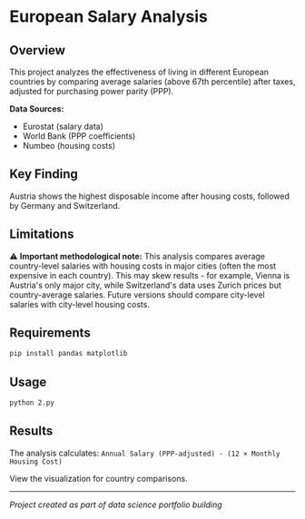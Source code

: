 # European Salary Analysis

## Overview
This project analyzes the effectiveness of living in different European countries by comparing average salaries (above 67th percentile) after taxes, adjusted for purchasing power parity (PPP).

**Data Sources:**
- Eurostat (salary data)
- World Bank (PPP coefficients)
- Numbeo (housing costs)

## Key Finding
Austria shows the highest disposable income after housing costs, followed by Germany and Switzerland.

## Limitations
⚠️ **Important methodological note:** This analysis compares average country-level salaries with housing costs in major cities (often the most expensive in each country). This may skew results - for example, Vienna is Austria's only major city, while Switzerland's data uses Zurich prices but country-average salaries. Future versions should compare city-level salaries with city-level housing costs.

## Requirements
```bash
pip install pandas matplotlib
```

## Usage
```bash
python 2.py  
```

## Results
The analysis calculates: `Annual Salary (PPP-adjusted) - (12 × Monthly Housing Cost)`

View the visualization for country comparisons.

---
*Project created as part of data science portfolio building*
